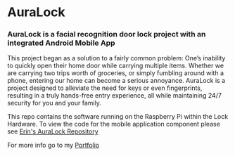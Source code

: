 # AuraLock
### AuraLock is a facial recognition door lock project with an integrated Android Mobile App
This project began as a solution to a fairly common problem: One’s inability to quickly open their home door while carrying multiple items. Whether we are carrying two trips worth of groceries, or simply fumbling around with a phone, entering our home can become a serious annoyance. AuraLock is a project designed to alleviate the need for keys or even fingerprints, resulting in a truly hands-free entry experience, all while maintaining 24/7 security for you and your family.

This repo contains the software running on the Raspberry Pi within the Lock Hardware.
To view the code for the mobile application component please see [Erin's AuraLock Repository](https://github.com/estanfil/AuraLock)

For more info go to my [Portfolio](https://www.dillonmccardell.com/portfolio/auralock) 

